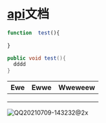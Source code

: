 # [api](http://www.baidu.com)文档

```javascript
function  test(){
  
}
```

```java
public void test(){
  dddd
}

```

| Ewe  | Ewwe | Wweweew |
| ---- | ---- | :-----: |
|      |      |         |
|      |      |         |
|      |      |         |



![QQ20210709-143232@2x](/QQ20210709-143232@2x.png)

